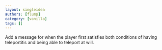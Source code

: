 ```yaml
---
layout: singleidea
authors: [flump]
category: [vanilla]
tags: []
---
```

Add a message for when the player first satisfies both conditions of having teleportitis and being able to teleport at will.
